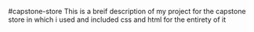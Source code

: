 #capstone-store
This is a breif description of my project for the capstone store in which i used and included css and html for the entirety of it
